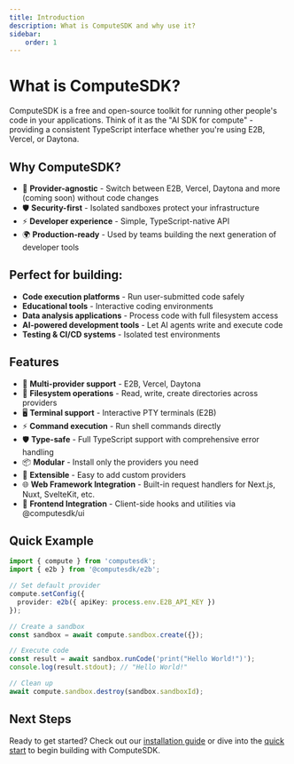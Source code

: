 ```yaml
---
title: Introduction
description: What is ComputeSDK and why use it?
sidebar:
    order: 1
---
```


# What is ComputeSDK?

ComputeSDK is a free and open-source toolkit for running other people's code in your applications. Think of it as the "AI SDK for compute" - providing a consistent TypeScript interface whether you're using E2B, Vercel, or Daytona.

## Why ComputeSDK?

- 🔄 **Provider-agnostic** - Switch between E2B, Vercel, Daytona and more (coming soon) without code changes
- 🛡️ **Security-first** - Isolated sandboxes protect your infrastructure
- ⚡ **Developer experience** - Simple, TypeScript-native API
- 🌍 **Production-ready** - Used by teams building the next generation of developer tools

## Perfect for building:

- **Code execution platforms** - Run user-submitted code safely
- **Educational tools** - Interactive coding environments
- **Data analysis applications** - Process code with full filesystem access
- **AI-powered development tools** - Let AI agents write and execute code
- **Testing & CI/CD systems** - Isolated test environments

## Features

- 🚀 **Multi-provider support** - E2B, Vercel, Daytona
- 📁 **Filesystem operations** - Read, write, create directories across providers
- 🖥️ **Terminal support** - Interactive PTY terminals (E2B)
- ⚡ **Command execution** - Run shell commands directly
- 🛡️ **Type-safe** - Full TypeScript support with comprehensive error handling
- 📦 **Modular** - Install only the providers you need
- 🔧 **Extensible** - Easy to add custom providers
- 🌐 **Web Framework Integration** - Built-in request handlers for Next.js, Nuxt, SvelteKit, etc.
- 🎨 **Frontend Integration** - Client-side hooks and utilities via @computesdk/ui

## Quick Example

```typescript
import { compute } from 'computesdk';
import { e2b } from '@computesdk/e2b';

// Set default provider
compute.setConfig({ 
  provider: e2b({ apiKey: process.env.E2B_API_KEY }) 
});

// Create a sandbox
const sandbox = await compute.sandbox.create({});

// Execute code
const result = await sandbox.runCode('print("Hello World!")');
console.log(result.stdout); // "Hello World!"

// Clean up
await compute.sandbox.destroy(sandbox.sandboxId);
```

## Next Steps

Ready to get started? Check out our [installation guide](./installation) or dive into the [quick start](./quick-start) to begin building with ComputeSDK.